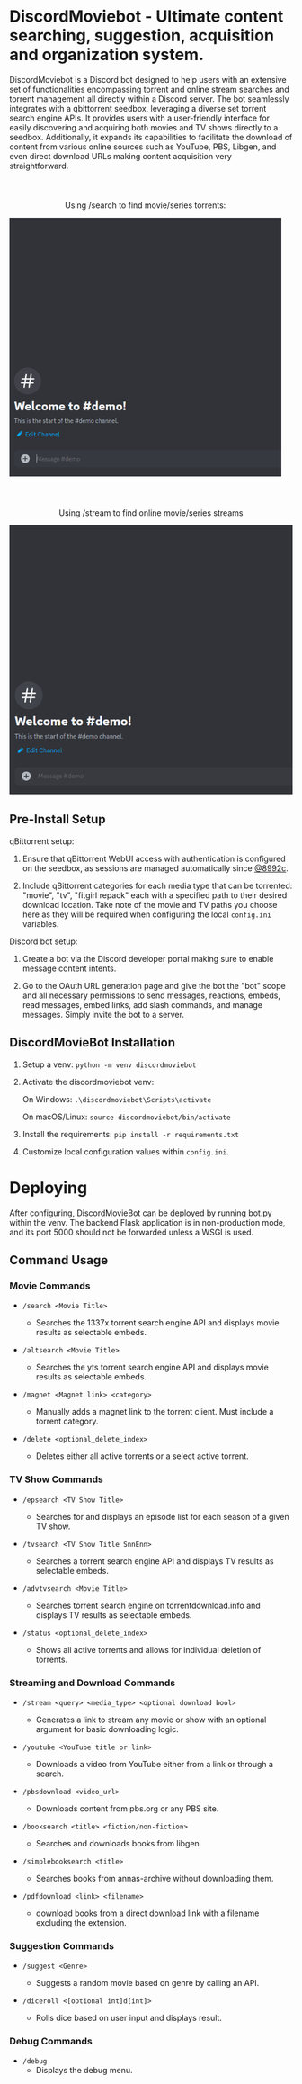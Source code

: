 # DiscordMoviebot - Ultimate content searching, suggestion, acquisition and organization system. 

DiscordMoviebot is a Discord bot designed to help users with an extensive set of functionalities encompassing torrent and online stream searches and torrent management all directly within a Discord server. The bot seamlessly integrates with a qbittorrent seedbox, leveraging a diverse set torrent search engine APIs. It provides users with a user-friendly interface for easily discovering and acquiring both movies and TV shows directly to a seedbox. Additionally, it expands its capabilities to facilitate the download of content from various online sources such as YouTube, PBS, Libgen, and even direct download URLs making content acquisition very straightforward.

#

<div style="text-align: center;">
  <div style="display: inline-block; margin-right: 20px;">
    <p>Using /search to find movie/series torrents:</p>
      <img src="https://github.com/JakeTurner616/DiscordMovieBot/raw/807170d8301014c7da00fb4b59a10a9fd6aeacf2/docs/demo0.gif" alt="/search demo">


  </div>
  
#

  <div style="display: inline-block;">
    <p>Using /stream to find online movie/series streams</p>
      <img src="https://github.com/JakeTurner616/DiscordMovieBot/blob/e9ee7c7a065fe25e0bff433976f7bd7346adc440/docs/demo2.gif" alt="/stream demo">    
  </div>
</div>

## Pre-Install Setup
qBittorrent setup:

1) Ensure that qBittorrent WebUI access with authentication is configured on the seedbox, as sessions are managed automatically since [@8992c](https://github.com/JakeTurner616/DiscordMovieBot/commit/8992c8a2d2ff3434781b366aa3e9897d12699645).

3) Include qBittorrent categories for each media type that can be torrented: "movie", "tv", "fitgirl repack" each with a specified path to their desired download location. Take note of the movie and TV paths you choose here as they will be required when configuring the local `config.ini` variables.

Discord bot setup:

1) Create a bot via the Discord developer portal making sure to enable message content intents.
   
3) Go to the OAuth URL generation page and give the bot the "bot" scope and all necessary permissions to send messages, reactions, embeds, read messages, embed links, add slash commands, and manage messages. Simply invite the bot to a server.

## DiscordMovieBot Installation

1) Setup a venv:
  `python -m venv discordmoviebot`

2) Activate the discordmoviebot venv:
   
    On Windows:
     `.\discordmoviebot\Scripts\activate`
      
    On macOS/Linux:
      `source discordmoviebot/bin/activate`

3) Install the requirements:
   `pip install -r requirements.txt`

4) Customize local configuration values within `config.ini`.

# Deploying

  After configuring, DiscordMovieBot can be deployed by running bot.py within the venv. The backend Flask application is in non-production mode, and its port 5000 should not be forwarded unless a WSGI is used.

## Command Usage

### Movie Commands

- `/search <Movie Title>`
  - Searches the 1337x torrent search engine API and displays movie results as selectable embeds.

- `/altsearch <Movie Title>`
  - Searches the yts torrent search engine API and displays movie results as selectable embeds.

- `/magnet <Magnet link> <category>`
  - Manually adds a magnet link to the torrent client. Must include a torrent category.

- `/delete <optional_delete_index>`
  - Deletes either all active torrents or a select active torrent.

### TV Show Commands

- `/epsearch <TV Show Title>`
  - Searches for and displays an episode list for each season of a given TV show.

- `/tvsearch <TV Show Title SnnEnn>`
  - Searches a torrent search engine API and displays TV results as selectable embeds.

- `/advtvsearch <Movie Title>`
  - Searches torrent search engine on torrentdownload.info and displays TV results as selectable embeds.

- `/status <optional_delete_index>`
  - Shows all active torrents and allows for individual deletion of torrents.

### Streaming and Download Commands

- `/stream <query> <media_type> <optional download bool>`
  - Generates a link to stream any movie or show with an optional argument for basic downloading logic.

- `/youtube <YouTube title or link>`
  - Downloads a video from YouTube either from a link or through a search.

- `/pbsdownload <video_url>`
  - Downloads content from pbs.org or any PBS site.

- `/booksearch <title> <fiction/non-fiction>`
  - Searches and downloads books from libgen.

- `/simplebooksearch <title>`
  - Searches books from annas-archive without downloading them.

- `/pdfdownload <link> <filename>`
  - download books from a direct download link with a filename excluding the extension.

### Suggestion Commands

- `/suggest <Genre>`
  - Suggests a random movie based on genre by calling an API.

- `/diceroll <[optional int]d[int]>`
  - Rolls dice based on user input and displays result.
 
### Debug Commands

- `/debug`
  - Displays the debug menu.
